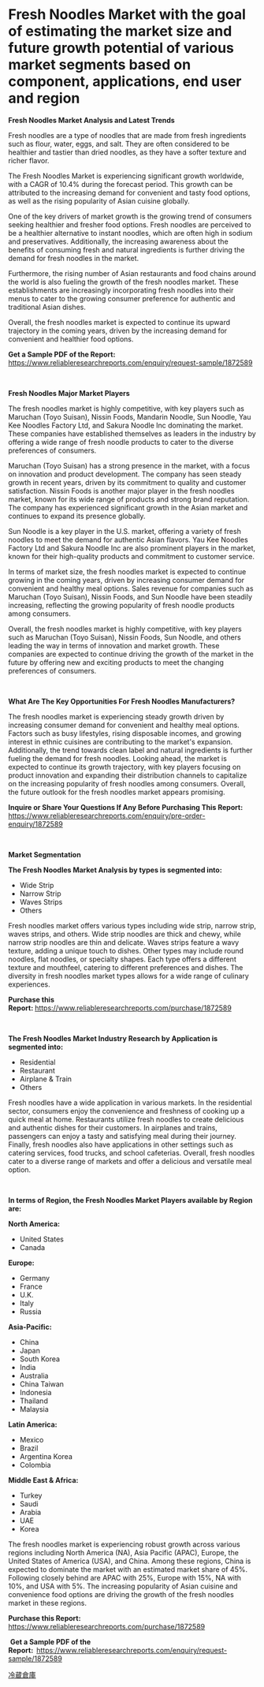 <p><h1>Fresh Noodles Market with the goal of estimating the market size and future growth potential of various market segments based on component, applications, end user and region</h1></p><p><strong>Fresh Noodles Market Analysis and Latest Trends</strong></p>
<p><p>Fresh noodles are a type of noodles that are made from fresh ingredients such as flour, water, eggs, and salt. They are often considered to be healthier and tastier than dried noodles, as they have a softer texture and richer flavor.</p><p>The Fresh Noodles Market is experiencing significant growth worldwide, with a CAGR of 10.4% during the forecast period. This growth can be attributed to the increasing demand for convenient and tasty food options, as well as the rising popularity of Asian cuisine globally. </p><p>One of the key drivers of market growth is the growing trend of consumers seeking healthier and fresher food options. Fresh noodles are perceived to be a healthier alternative to instant noodles, which are often high in sodium and preservatives. Additionally, the increasing awareness about the benefits of consuming fresh and natural ingredients is further driving the demand for fresh noodles in the market.</p><p>Furthermore, the rising number of Asian restaurants and food chains around the world is also fueling the growth of the fresh noodles market. These establishments are increasingly incorporating fresh noodles into their menus to cater to the growing consumer preference for authentic and traditional Asian dishes.</p><p>Overall, the fresh noodles market is expected to continue its upward trajectory in the coming years, driven by the increasing demand for convenient and healthier food options.</p></p>
<p><strong>Get a Sample PDF of the Report:&nbsp;</strong> <a href="https://www.reliableresearchreports.com/enquiry/request-sample/1872589">https://www.reliableresearchreports.com/enquiry/request-sample/1872589</a></p>
<p>&nbsp;</p>
<p><strong>Fresh Noodles Major Market Players</strong></p>
<p><p>The fresh noodles market is highly competitive, with key players such as Maruchan (Toyo Suisan), Nissin Foods, Mandarin Noodle, Sun Noodle, Yau Kee Noodles Factory Ltd, and Sakura Noodle Inc dominating the market. These companies have established themselves as leaders in the industry by offering a wide range of fresh noodle products to cater to the diverse preferences of consumers.</p><p>Maruchan (Toyo Suisan) has a strong presence in the market, with a focus on innovation and product development. The company has seen steady growth in recent years, driven by its commitment to quality and customer satisfaction. Nissin Foods is another major player in the fresh noodles market, known for its wide range of products and strong brand reputation. The company has experienced significant growth in the Asian market and continues to expand its presence globally.</p><p>Sun Noodle is a key player in the U.S. market, offering a variety of fresh noodles to meet the demand for authentic Asian flavors. Yau Kee Noodles Factory Ltd and Sakura Noodle Inc are also prominent players in the market, known for their high-quality products and commitment to customer service.</p><p>In terms of market size, the fresh noodles market is expected to continue growing in the coming years, driven by increasing consumer demand for convenient and healthy meal options. Sales revenue for companies such as Maruchan (Toyo Suisan), Nissin Foods, and Sun Noodle have been steadily increasing, reflecting the growing popularity of fresh noodle products among consumers.</p><p>Overall, the fresh noodles market is highly competitive, with key players such as Maruchan (Toyo Suisan), Nissin Foods, Sun Noodle, and others leading the way in terms of innovation and market growth. These companies are expected to continue driving the growth of the market in the future by offering new and exciting products to meet the changing preferences of consumers.</p></p>
<p>&nbsp;</p>
<p><strong>What Are The Key Opportunities For Fresh Noodles Manufacturers?</strong></p>
<p><p>The fresh noodles market is experiencing steady growth driven by increasing consumer demand for convenient and healthy meal options. Factors such as busy lifestyles, rising disposable incomes, and growing interest in ethnic cuisines are contributing to the market's expansion. Additionally, the trend towards clean label and natural ingredients is further fueling the demand for fresh noodles. Looking ahead, the market is expected to continue its growth trajectory, with key players focusing on product innovation and expanding their distribution channels to capitalize on the increasing popularity of fresh noodles among consumers. Overall, the future outlook for the fresh noodles market appears promising.</p></p>
<p><strong>Inquire or Share Your Questions If Any Before Purchasing This Report:</strong> <a href="https://www.reliableresearchreports.com/enquiry/pre-order-enquiry/1872589">https://www.reliableresearchreports.com/enquiry/pre-order-enquiry/1872589</a></p>
<p>&nbsp;</p>
<p><strong>Market Segmentation</strong></p>
<p><strong>The Fresh Noodles Market Analysis by types is segmented into:</strong></p>
<p><ul><li>Wide Strip</li><li>Narrow Strip</li><li>Waves Strips</li><li>Others</li></ul></p>
<p><p>Fresh noodles market offers various types including wide strip, narrow strip, waves strips, and others. Wide strip noodles are thick and chewy, while narrow strip noodles are thin and delicate. Waves strips feature a wavy texture, adding a unique touch to dishes. Other types may include round noodles, flat noodles, or specialty shapes. Each type offers a different texture and mouthfeel, catering to different preferences and dishes. The diversity in fresh noodles market types allows for a wide range of culinary experiences.</p></p>
<p><strong>Purchase this Report:&nbsp;</strong><a href="https://www.reliableresearchreports.com/purchase/1872589">https://www.reliableresearchreports.com/purchase/1872589</a></p>
<p>&nbsp;</p>
<p><strong>The Fresh Noodles Market Industry Research by Application is segmented into:</strong></p>
<p><ul><li>Residential</li><li>Restaurant</li><li>Airplane & Train</li><li>Others</li></ul></p>
<p><p>Fresh noodles have a wide application in various markets. In the residential sector, consumers enjoy the convenience and freshness of cooking up a quick meal at home. Restaurants utilize fresh noodles to create delicious and authentic dishes for their customers. In airplanes and trains, passengers can enjoy a tasty and satisfying meal during their journey. Finally, fresh noodles also have applications in other settings such as catering services, food trucks, and school cafeterias. Overall, fresh noodles cater to a diverse range of markets and offer a delicious and versatile meal option.</p></p>
<p>&nbsp;</p>
<p><strong>In terms of Region, the Fresh Noodles Market Players available by Region are:</strong></p>
<p>
    <p> <strong> North America: </strong>
        <ul>
            <li>United States</li>
            <li>Canada</li>
        </ul>
        </p> 
    <p> <strong> Europe: </strong>
        <ul>
            <li>Germany</li>
            <li>France</li>
            <li>U.K.</li>
            <li>Italy</li>
            <li>Russia</li>
        </ul>
        </p> 
    <p> <strong> Asia-Pacific: </strong>
        <ul>
            <li>China</li>
            <li>Japan</li>
            <li>South Korea</li>
            <li>India</li>
            <li>Australia</li>
            <li>China Taiwan</li>
            <li>Indonesia</li>
            <li>Thailand</li>
            <li>Malaysia</li>
        </ul>
        </p> 
    <p> <strong> Latin America: </strong>
        <ul>
            <li>Mexico</li>
            <li>Brazil</li>
            <li>Argentina Korea</li>
            <li>Colombia</li>
        </ul>
        </p> 
    <p> <strong> Middle East & Africa: </strong>
        <ul>
            <li>Turkey</li>
            <li>Saudi</li>
            <li>Arabia</li>
            <li>UAE</li>
            <li>Korea</li>
        </ul>
    </p>
    </p>
<p><p>The fresh noodles market is experiencing robust growth across various regions including North America (NA), Asia Pacific (APAC), Europe, the United States of America (USA), and China. Among these regions, China is expected to dominate the market with an estimated market share of 45%. Following closely behind are APAC with 25%, Europe with 15%, NA with 10%, and USA with 5%. The increasing popularity of Asian cuisine and convenience food options are driving the growth of the fresh noodles market in these regions.</p></p>
<p><strong>Purchase this Report: </strong><a href="https://www.reliableresearchreports.com/purchase/1872589">https://www.reliableresearchreports.com/purchase/1872589</a></p>
<p>&nbsp;<strong>Get a Sample PDF of the Report:&nbsp;&nbsp;</strong><a href="https://www.reliableresearchreports.com/enquiry/request-sample/1872589">https://www.reliableresearchreports.com/enquiry/request-sample/1872589</a></p>
<p><strong></strong></p>
<p><p><a href="https://github.com/one-cool-chick/Market-Research-Report-List-1/blob/main/592411717605.md">冷蔵倉庫</a></p></p>